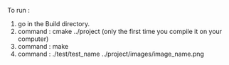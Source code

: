 To run :
1) go in the Build directory.
2) command : cmake ../project (only the first time you compile it on your computer)
3) command : make
4) command : ./test/test_name ../project/images/image_name.png 